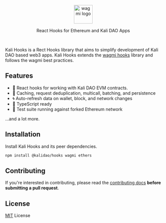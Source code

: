 <p align="center">
  <picture>
    <source media="(prefers-color-scheme: dark)" srcset="https://avatars.githubusercontent.com/u/97812683?s=200&v=4">
    <img alt="wagmi logo" src="https://avatars.githubusercontent.com/u/97812683?s=200&v=4" width="auto" height="60">
  </picture>
</p>

<p align="center">
  React Hooks for Ethereum and Kali DAO Apps
<p>

<br>

Kali Hooks is a Rect Hooks library that aims to simplify development of Kali DAO based web3 apps. Kali Hooks extends the [wagmi hooks](https://github.com/wagmi-dev/wagmi) library and follows the wagmi best practices.

## Features

- 🚀 React hooks for working with Kali DAO EVM contracts.
- 👟 Caching, request deduplication, multicall, batching, and persistence
- 🌀 Auto-refresh data on wallet, block, and network changes
- 🦄 TypeScript ready
- 🌳 Test suite running against forked Ethereum network

...and a lot more.

## Installation

Install Kali Hooks and its peer dependencies.

```bash
npm install @kalidao/hooks wagmi ethers
```

## Contributing

If you're interested in contributing, please read the [contributing docs](/.github/CONTRIBUTING.md) **before submitting a pull request**.

## License

[MIT](/LICENSE) License
